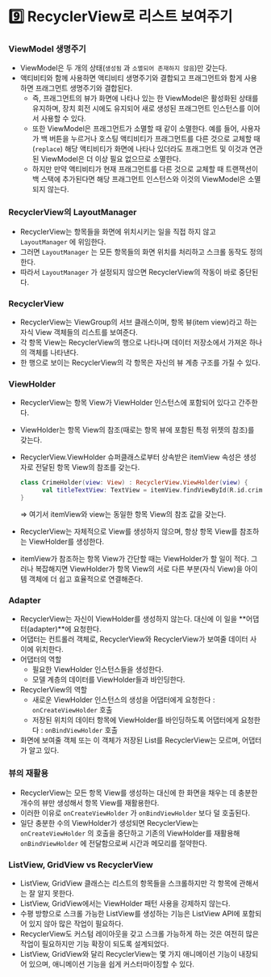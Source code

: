 # 9️⃣ RecyclerView로 리스트 보여주기

### ViewModel 생명주기

- ViewModel은 두 개의 상태(`생성됨` 과 `소멸되어 존재하지 않음`)만 갖는다.
- 액티비티와 함께 사용하면 액티비티 생명주기와 결합되고 프래그먼트와 함게 사용하면 프래그먼트 생명주기와 결합된다.
  - 즉, 프래그먼트의 뷰가 화면에 나타나 있는 한 ViewModel은 활성화된 상태를 유지하며, 장치 회전 시에도 유지되어 새로 생성된 프래그먼트 인스턴스를 이어서 사용할 수 있다.
  - 또한 ViewModel은 프래그먼트가 소멸할 때 같이 소멸한다. 예를 들어, 사용자가 백 버튼을 누르거나 호스팅 액티비티가 프래그먼트를 다른 것으로 교체할 때(`replace`) 해당 액티비티가 화면에 나타나 있더라도 프래그먼트 및 이것과 연관된 ViewModel은 더 이상 필요 없으므로 소멸한다.
  - 하지만 만약 액티비티가 현재 프래그먼트를 다른 것으로 교체할 때 트랜잭션이 백 스택에 추가된다면 해당 프래그먼트 인스턴스와 이것의 ViewModel은 소멸되지 않는다.

### RecyclerView의 LayoutManager

- RecyclerView는 항목들을 화면에 위치시키는 일을 직접 하지 않고 `LayoutManager` 에 위임한다.
- 그러면 `LayoutManager` 는 모든 항목들의 화면 위치를 처리하고 스크롤 동작도 정의한다.
- 따라서 `LayoutManager` 가 설정되지 않으면 RecyclerView의 작동이 바로 중단된다.

### RecyclerView

- RecyclerView는 ViewGroup의 서브 클래스이며, 항목 뷰(item view)라고 하는 자식 View 객체들의 리스트를 보여준다.
- 각 항목 View는 RecyclerView의 행으로 나타나며 데이터 저장소에서 가져온 하나의 객체를 나타낸다.
- 한 행으로 보이는 RecyclerView의 각 항목은 자신의 뷰 계층 구조를 가질 수 있다.

### ViewHolder

- RecyclerView는 항목 View가 ViewHolder 인스턴스에 포함되어 있다고 간주한다.

- ViewHolder는 항목 View의 참조(때로는 항목 뷰에 포함된 특정 위젯의 참조)를 갖는다.

- RecyclerView.ViewHolder 슈퍼클래스로부터 상속받은 itemView 속성은 생성자로 전달된 항목 View의 참조를 갖는다.

  ```kotlin
  class CrimeHolder(view: View) : RecyclerView.ViewHolder(view) {
  		val titleTextView: TextView = itemView.findViewById(R.id.crime_title)
  }
  ```

  ⇒ 여기서 itemView와 view는 동일한 항목 View의 참조 값을 갖는다.

- RecyclerView는 자체적으로 View를 생성하지 않으며, 항상 항목 View를 참조하는 ViewHolder를 생성한다.

- itemView가 참조하는 항목 View가 간단할 때는 ViewHolder가 할 일이 적다. 그러나 복잡해지면 ViewHolder가 항목 View의 서로 다른 부분(자식 View)을 아이템 객체에 더 쉽고 효율적으로 연결해준다.

### Adapter

- RecyclerView는 자신이 ViewHolder를 생성하지 않는다. 대신에 이 일을 **어댑터(adapter)**에 요청한다.
- 어댑터는 컨트롤러 객체로, RecyclerView와 RecyclerView가 보여줄 데이터 사이에 위치한다.
- 어댑터의 역할
  - 필요한 ViewHolder 인스턴스들을 생성한다.
  - 모델 계층의 데이터를 ViewHolder들과 바인딩한다.
- RecyclerView의 역할
  - 새로운 ViewHolder 인스턴스의 생성을 어댑터에게 요청한다 : `onCreateViewHolder` 호출
  - 저장된 위치의 데이터 항목에 ViewHolder를 바인딩하도록 어댑터에게 요청한다 : `onBindViewHolder` 호출
- 화면에 보여줄 객체 또는 이 객체가 저장된 List를 RecyclerView는 모르며, 어댑터가 알고 있다.

### 뷰의 재활용

- RecyclerView는 모든 항목 View를 생성하는 대신에 한 화면을 채우는 데 충분한 개수의 뷰만 생성해서 항목 View를 재활용한다.
- 이러한 이유로 `onCreateViewHolder` 가 `onBindViewHolder` 보다 덜 호출된다.
- 일단 충분한 수의 ViewHolder가 생성되면 RecyclerView는 `onCreateViewHolder` 의 호출을 중단하고 기존의 ViewHolder를 재활용해 `onBindViewHolder` 에 전달함으로써 시간과 메모리를 절약한다.

### ListView, GridView vs RecyclerView

- ListView, GridView 클래스는 리스트의 항목들을 스크롤하지만 각 항목에 관해서는 잘 알지 못한다.
- ListView, GridView에서는 ViewHolder 패턴 사용을 강제하지 않는다.
- 수평 방향으로 스크롤 가능한 ListView를 생성하는 기능은 ListView API에 포함되어 있지 않아 많은 작업이 필요하다.
- RecyclerView도 커스텀 레이아웃을 갖고 스크롤 가능하게 하는 것은 여전히 많은 작업이 필요하지만 기능 확장이 되도록 설계되었다.
- ListView, GridView와 달리 RecyclerView는 몇 가지 애니메이션 기능이 내장되어 있으며, 애니메이션 기능을 쉽게 커스터마이징할 수 있다.